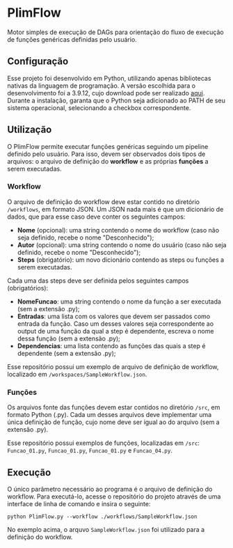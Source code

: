 # PlimFlow

Motor simples de execução de DAGs para orientação do fluxo de execução de funções genéricas definidas pelo usuário.

## Configuração

Esse projeto foi desenvolvido em Python, utilizando apenas bibliotecas nativas da linguagem de programação. A versão escolhida para o desenvolvimento foi a 3.9.12, cujo download pode ser realizado [aqui](https://www.python.org/downloads/release/python-3912/). Durante a instalação, garanta que o Python seja adicionado ao PATH de seu sistema operacional, selecionando a checkbox correspondente.

## Utilização

O PlimFlow permite executar funções genéricas seguindo um pipeline definido pelo usuário. Para isso, devem ser observados dois tipos de arquivos: o arquivo de definição do **workflow** e as próprias **funções** a serem executadas.

### Workflow

O arquivo de definição do workflow deve estar contido no diretório `/workflows`, em formato JSON. Um JSON nada mais é que um dicionário de dados, que para esse caso deve conter os seguintes campos:

- **Nome** (opcional): uma string contendo o nome do workflow (caso não seja definido, recebe o nome "Desconhecido");
- **Autor** (opcional): uma string contendo o nome do usuário (caso não seja definido, recebe o nome "Desconhecido");
- **Steps** (obrigatório): um novo dicionário contendo as steps ou funções a serem executadas.

Cada uma das steps deve ser definida pelos seguintes campos (obrigatórios):

- **NomeFuncao**: uma string contendo o nome da função a ser executada (sem a extensão .py);
- **Entradas**: uma lista com os valores que devem ser passados como entrada da função. Caso um desses valores seja correspondente ao output de uma função da qual a step é dependente, escreva o nome dessa função (sem a extensão .py);
- **Dependencias**: uma lista contendo as funções das quais a step é dependente (sem a extensão .py);

Esse repositório possui um exemplo de arquivo de definição de workflow, localizado em `/workspaces/SampleWorkflow.json`.

### Funções

Os arquivos fonte das funções devem estar contidos no diretório `/src`, em formato Python (.py). Cada um desses arquivos deve implementar uma única definição de função, cujo nome deve ser igual ao do arquivo (sem a extensão .py).

Esse repositório possui exemplos de funções, localizadas em `/src`: `Funcao_01.py`, `Funcao_01.py`, `Funcao_01.py` e `Funcao_04.py`.

## Execução

O único parâmetro necessário ao programa é o arquivo de definição do workflow. Para executá-lo, acesse o repositório do projeto através de uma interface de linha de comando e insira o seguinte:



```
python PlimFlow.py --workflow ./workflows/SampleWorkflow.json
```

No exemplo acima, o arquvo `SampleWorkflow.json` foi utilizado para a definição do workflow. 
